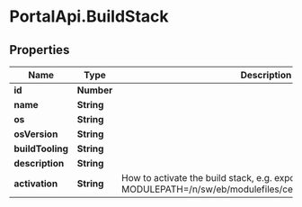 # PortalApi.BuildStack

## Properties
Name | Type | Description | Notes
------------ | ------------- | ------------- | -------------
**id** | **Number** |  | [optional] 
**name** | **String** |  | 
**os** | **String** |  | 
**osVersion** | **String** |  | 
**buildTooling** | **String** |  | 
**description** | **String** |  | [optional] 
**activation** | **String** | How to activate the build stack, e.g. export MODULEPATH&#x3D;/n/sw/eb/modulefiles/centos7/Core:$MODULEPATH | [optional] 


